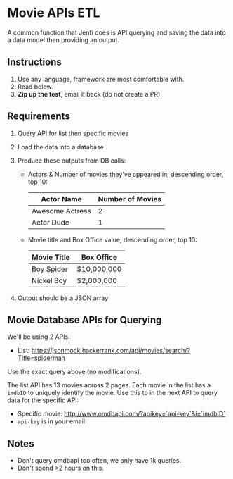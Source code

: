 # Movie APIs ETL

A common function that Jenfi does is API querying and saving the data into a data model then providing an output.

## Instructions

1. Use any language, framework are most comfortable with.
1. Read below.
1. **Zip up the test**, email it back (do not create a PR).

## Requirements

1. Query API for list then specific movies
1. Load the data into a database
1. Produce these outputs from DB calls:
    - Actors & Number of movies they've appeared in, descending order, top 10:

      | Actor Name | Number of Movies |
      | ----- | ---- |
      | Awesome Actress | 2 |
      | Actor Dude | 1 |

    - Movie title and Box Office value, descending order, top 10:

      | Movie Title | Box Office |
      | ----- | ---- |
      | Boy Spider | $10,000,000 |
      | Nickel Boy | $2,000,000 |

1. Output should be a JSON array

## Movie Database APIs for Querying

We'll be using 2 APIs.

- List: https://jsonmock.hackerrank.com/api/movies/search/?Title=spiderman

Use the exact query above (no modifications).

The list API has 13 movies across 2 pages. Each movie in the list has a `imdbID` to uniquely identify the movie. Use this to in the next API to query data for the specific API:

- Specific movie: http://www.omdbapi.com/?apikey=`api-key`&i=`imdbID`
- `api-key` is in your email

## Notes

- Don't query omdbapi too often, we only have 1k queries.
- Don't spend >2 hours on this.
